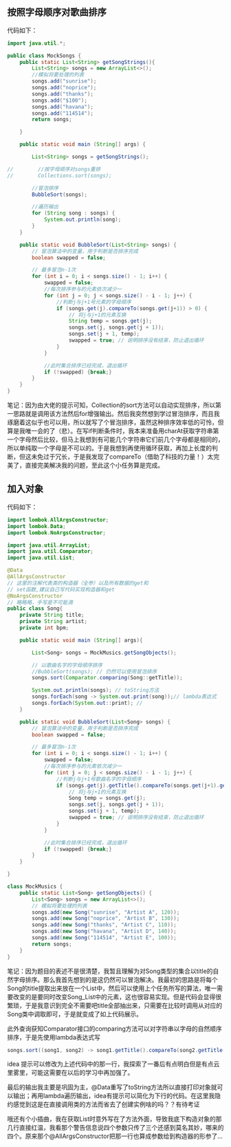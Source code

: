 ## **按照字母顺序对歌曲排序**

代码如下：

```java
import java.util.*;

public class MockSongs {
    public static List<String> getSongStrings(){
        List<String> songs = new ArrayList<>();
        //模拟将要处理的列表
        songs.add("sunrise");
        songs.add("noprice");
        songs.add("thanks");
        songs.add("$100");
        songs.add("havana");
        songs.add("114514");
        return songs;

    }

    public static void main (String[] args) {

        List<String> songs = getSongStrings();

//        //按字母顺序对songs重排
//        Collections.sort(songs);

        //冒泡排序
        BubbleSort(songs);

        //遍历输出
        for (String song : songs) {
            System.out.println(song);
        }
    }

    public static void BubbleSort(List<String> songs) {
        // 冒泡算法中的变量，用于判断是否排序完成
        boolean swapped = false;

        // 最多冒泡n-1次
        for (int i = 0; i < songs.size() - 1; i++) {
            swapped = false;
            //每次排序参与的元素依次减少一
            for (int j = 0; j < songs.size() - i - 1; j++) {
                //判断j与j+1号元素的字母顺序
                if (songs.get(j).compareTo(songs.get(j+1)) > 0) {
                    // 将j与j+1的元素互换
                    String temp = songs.get(j);
                    songs.set(j, songs.get(j + 1));
                    songs.set(j + 1, temp);
                    swapped = true; // 说明排序没有结束，防止退出循环
                }
            }

            //此时集合排序已经完成，退出循环
            if (!swapped) {break;}
        }
    }
}
```

笔记：因为由大佬的提示可知，Collection的sort方法可以自动实现排序，所以第一思路就是调用该方法然后for增强输出。然后我突然想到学过冒泡排序，而且我琢磨着这似乎也可以用，所以就写了个冒泡排序，虽然这种排序效率低的可怜，但算是我唯一会的了（悲）。在写if判断条件时，我本来准备用charAt获取字符串第一个字母然后比较，但马上我想到有可能几个字符串它们前几个字母都是相同的，所以单纯取一个字母是不可以的。于是我想到再使用循环获取，再加上长度的判断，但这未免过于冗长，于是我发现了compareTo（借助了科技的力量！）太完美了，直接完美解决我的问题，至此这个小任务算是完成。



## 加入对象

代码如下：

```java
import lombok.AllArgsConstructor;
import lombok.Data;
import lombok.NoArgsConstructor;

import java.util.ArrayList;
import java.util.Comparator;
import java.util.List;

@Data
@AllArgsConstructor
// 这里的注解代表类的构造器（全参）以及所有数据的get和
// set函数,建议自己写代码实现构造器和get
@NoArgsConstructor
// 略略略，手写是不可能滴
public class Song{
    private String title;
    private String artist;
    private int bpm;

    public static void main (String[] args){

        List<Song> songs = MockMusics.getSongObjects();

        // 以歌曲名字的字母顺序排序
        //BubbleSort(songs); // 仍然可以使用冒泡排序
        songs.sort(Comparator.comparing(Song::getTitle));

        System.out.println(songs); // toString方法
        songs.forEach(song -> System.out.print(song));// lambda表达式
        songs.forEach(System.out::print); //
    }

    public static void BubbleSort(List<Song> songs) {
        // 冒泡算法中的变量，用于判断是否排序完成
        boolean swapped = false;

        // 最多冒泡n-1次
        for (int i = 0; i < songs.size() - 1; i++) {
            swapped = false;
            //每次排序参与的元素依次减少一
            for (int j = 0; j < songs.size() - i - 1; j++) {
                //判断j与j+1号歌曲名字的字母顺序
                if (songs.get(j).getTitle().compareTo(songs.get(j+1).getTitle()) > 0) {
                    // 将j与j+1的元素互换
                    Song temp = songs.get(j);
                    songs.set(j, songs.get(j + 1));
                    songs.set(j + 1, temp);
                    swapped = true; // 说明排序没有结束，防止退出循环
                }
            }

            //此时集合排序已经完成，退出循环
            if (!swapped) {break;}
        }
    }

}

class MockMusics {
    public static List<Song> getSongObjects() {
        List<Song> songs = new ArrayList<>();
        // 模拟将要处理的列表
        songs.add(new Song("sunrise", "Artist A", 120));
        songs.add(new Song("noprice", "Artist B", 130));
        songs.add(new Song("thanks", "Artist C", 110));
        songs.add(new Song("havana", "Artist D", 140));
        songs.add(new Song("114514", "Artist E", 100));
        return songs;
    }
}
```

笔记：因为题目的表述不是很清楚，我暂且理解为对Song类型的集合以title的自然字母排序。那么我首先想到的是这仍然可以冒泡解决。我最初的思路是将每个Song的title提取出来放在一个List<String>中，然后可以使用上个任务所写的算法，唯一需要改变的是要同时改变Song_List中的元素，这也很容易实现。但是代码会显得很繁琐，于是我意识到完全不需要吧title全部抽出来，只需要在比较时调用从对应的Song类中调取即可，于是就变成了如上代码展示。

​			此外查询获知Comparator接口的comparing方法可以对字符串以字母的自然顺序排序，于是先使用lambda表达式写

```java
songs.sort((song1, song2) -> song1.getTitle().compareTo(song2.getTitle()));
```

idea 提示可以修改为上述代码中的那一行，我探索了一番后有点明白但是有点云里雾里，可能这需要在以后的学习中再加强了。

最后的输出我主要是巩固为主，@Data重写了toString方法所以直接打印对象就可以输出；再用lambda遍历输出，idea有提示可以简化为下行的代码。在这里我隐约感觉到这是在直接调用类的方法而省去了创建实例啥的吗？？有待考证

哦还有个小插曲，我在获取List<Song>时意外写在了方法外面，导致我底下构造对象的那几行直接红温，我看那个警告信息说四个参数只传了三个还感到莫名其妙，哪来的四个。原来那个@AllArgsConstructor把那一行也算成参数给到构造器的形参了...